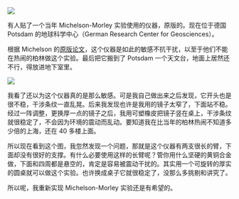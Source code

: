 <div class="captioned-image-container">

![](https://substackcdn.com/image/fetch/w_1456,c_limit,f_auto,q_auto:good,fl_progressive:steep/https%3A%2F%2Fbucketeer-e05bbc84-baa3-437e-9518-adb32be77984.s3.amazonaws.com%2Fpublic%2Fimages%2F58b09a3b-dd74-4969-b133-59fc0145251f_1440x1080.png)


有人贴了一个当年 Michelson-Morley 实验使用的仪器，原版的。现在位于德国 Potsdam 的地球科学中心（German Research Center for Geosciences）。

<span>根据 Michelson 的</span>[原版论文](https://zenodo.org/record/1450060/files/article.pdf)<span>，这个仪器是如此的敏感不抗干扰，以至于他们不能在热闹的柏林做这个实验。最后把它搬到了 Potsdam 一个天文台，地面上居然还不行，得放进地下室里。</span>

<div class="captioned-image-container">

![](https://substackcdn.com/image/fetch/w_1456,c_limit,f_auto,q_auto:good,fl_progressive:steep/https%3A%2F%2Fbucketeer-e05bbc84-baa3-437e-9518-adb32be77984.s3.amazonaws.com%2Fpublic%2Fimages%2F8d003ce2-c8c8-434b-9df3-092ad1c7a532_1009x1185.jpeg)


我看了还以为这个仪器真的是那么敏感。可是我自己做出来之后发现，它开头也是很不稳，干涉条纹一直乱晃。后来我发现也许是我用的镜子太窄了，下面站不稳。经过一阵调整，更换厚一点的镜子之后，我用可塑橡皮把镜子竖在桌上，干涉条纹就很稳定了，不会因为环境的震动而乱动。要知道我在比当年的柏林热闹不知道多少倍的上海，还在 40 多楼上面。

所以现在看到这个图，我忽然发现一个问题，那就是这个仪器有两支很长的臂，下面却没有很好的支撑。有什么必要使用这样的长臂呢？管你用什么坚硬的黄铜合金做，下面和四周都是悬空的，肯定是容易被震动干扰的。其实用一个可旋转的厚实的圆桌就可以做这个实验。也许换成桌子它就很稳定了，没那么多挑剔和讲究了。

所以呢，我重新实现 Michelson-Morley 实验还是有希望的。
